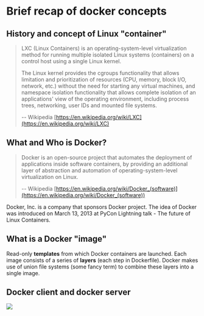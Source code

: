 # Brief recap of docker concepts

## History and concept of Linux "container"

> LXC (Linux Containers) is an operating-system-level virtualization method for running multiple isolated Linux systems (containers) on a control host using a single Linux kernel.
>
> The Linux kernel provides the cgroups functionality that allows limitation and prioritization of resources (CPU, memory, block I/O, network, etc.) without the need for starting any virtual machines, and namespace isolation functionality that allows complete isolation of an applications' view of the operating environment, including process trees, networking, user IDs and mounted file systems.
>
> -- Wikipedia [https://en.wikipedia.org/wiki/LXC](https://en.wikipedia.org/wiki/LXC)

## What and Who is Docker?

> Docker is an open-source project that automates the deployment of applications inside software containers, by providing an additional layer of abstraction and automation of operating-system-level virtualization on Linux.
>
> -- Wikipedia [https://en.wikipedia.org/wiki/Docker_(software)](https://en.wikipedia.org/wiki/Docker_(software))

Docker, Inc. is a company that sponsors Docker project. The idea of Docker was introduced on March 13, 2013 at PyCon Lightning talk - The future of Linux Containers.

## What is a Docker "image"

Read-only **templates** from which Docker containers are launched. Each image consists of a series of **layers** (each step in Dockerfile). Docker makes use of union file systems (some fancy term) to combine these layers into a single image.

## Docker client and docker server

![](https://docs.docker.com/engine/article-img/architecture.svg)
